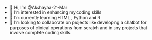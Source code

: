 - 👋 Hi, I’m @Akshayaa-21-Mar
- 👀 I’m interested in enhancing my coding skills
- 🌱 I’m currently learning HTML , Python and R 
- 💞️ I’m looking to collaborate on projects like developing a chatbot for purposes of clinical operations from scratch and in any projects that involve complete coding skills.

<!---
Akshayaa-21-Mar/Akshayaa-21-Mar is a ✨ special ✨ repository because its `README.md` (this file) appears on your GitHub profile.
You can click the Preview link to take a look at your changes.
--->
